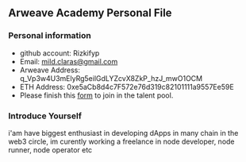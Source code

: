 ## Arweave Academy Personal File

### Personal information

- github account: Rizkifyp
- Email: mild.claras@gmail.com
- Arweave Address: q_Vp3w4U3mElyRg5eilGdLYZcvX8ZkP_hzJ_mwO1OCM
- ETH Address: 0xe5aCb8d4c7F572e76d319c82101111a9557Ee59E
- Please finish this [form](https://docs.google.com/forms/d/e/1FAIpQLSfWA5fIIcBgmRppm3jNz5vmf9Mai_QMVil-2pO4r7YKn_Zhtw/viewform?usp=sf_link) to join in the talent pool.

### Introduce Yourself
 i'am have biggest enthusiast in developing dApps in many chain in the web3 circle, im curently working a freelance in node developer, node runner, node operator etc